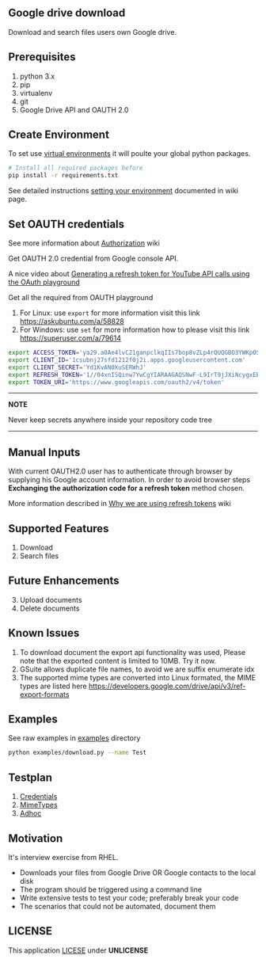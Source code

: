 ## Google drive download
Download and search files users own Google drive.

## Prerequisites
1. python 3.x
2. pip
3. virtualenv
4. git
5. Google Drive API and OAUTH 2.0

## Create Environment
To set use [virtual environments](https://docs.python.org/3/tutorial/venv.html) it will poulte your global python packages.

``` Bash
# Install all required packages before
pip install -r requirements.txt
```
See detailed instructions [setting your environment](https://github.com/vkosuri/GDriveDownload/wiki/Create-local-environment) documented in wiki page.

## Set OAUTH credentials

See more information about [Authorization](https://github.com/vkosuri/GDriveDownload/wiki/Authorization) wiki

Get OAUTH 2.0 credential from Google console API.

A nice video about [Generating a refresh token for YouTube API calls using the OAuth playground](https://www.youtube.com/watch?v=hfWe1gPCnzc)

Get all the required from OAUTH playground

1. For Linux: use ``export`` for more information visit this link https://askubuntu.com/a/58828
2. For Windows: use ``set`` for more information how to please visit this link https://superuser.com/a/79614

``` Bash
export ACCESS_TOKEN='ya29.a0Ae4lvC21ganpclkqIIs7bop8vZLp4rQUQGBO3YWKpOSsEDr1_gdEYpbXRN1N'
export CLIENT_ID='1csubnj27sfd1212f0j2i.apps.googleusercontent.com'
export CLIENT_SECRET='Yd1KvAN0XuSERWhJ'
export REFRESH_TOKEN='1//04xnISQinw7YwCgYIARAAGAQSNwF-L9IrT9jJXiNcygxEB_uFQOUpZXADwHxLKhRhhgAP'
export TOKEN_URI='https://www.googleapis.com/oauth2/v4/token'
```
---
**NOTE**

Never keep secrets anywhere inside your repository code tree

---

## Manual Inputs
With current OAUTH2.0 user has to authenticate through browser by supplying his Google account information. In order to avoid browser steps **Exchanging the authorization code for a refresh token** method chosen.

More information described in [Why we are using refresh tokens](https://github.com/vkosuri/GDriveDownload/wiki/Why-we-are-using-refresh-tokens) wiki

## Supported Features
1. Download
2. Search files

## Future Enhancements
3. Upload documents
4. Delete documents

## Known Issues
1. To download document the export api functionality was used, Please note that the exported content is limited to 10MB. Try it now.
2. GSuite allows duplicate file names, to avoid we are suffix enumerate idx
3. The supported mime types are converted into Linux formated, the MIME types are listed here https://developers.google.com/drive/api/v3/ref-export-formats

## Examples
See raw examples in [examples](./examples) directory
``` Bash
python examples/download.py --name Test
```
## Testplan
1. [Credentials](./tests/credential_testplan.md)
2. [MimeTypes](./tests/mimetype_testplan.md)
3. [Adhoc](./tests/adhoc_testplan.md)

## Motivation
It's interview exercise from RHEL.
* Downloads your files from Google Drive OR Google contacts to the local disk
* The program should be triggered using a command line
* Write extensive tests to test your code; preferably break your code
* The scenarios that could not be automated, document them

## LICENSE
This application [LICESE](./LICENSE) under **UNLICENSE**
